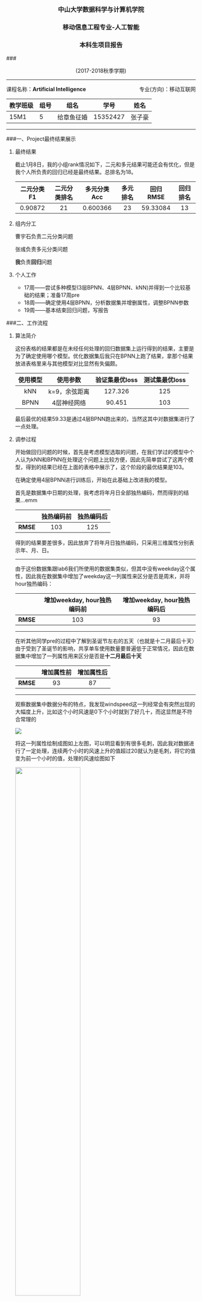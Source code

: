### <center>中山大学数据科学与计算机学院</center>

### <center>移动信息工程专业-人工智能</center>

### <center>本科生项目报告</center>

###<center>(2017-2018秋季学期)</center>

---

<span>课程名称：**Artificial Intelligence**</span> <span style="float:right">专业(方向)：移动互联网</span>

| 教学班级 | 组号   | 组名    | 学号       | 姓名   |
| ---- | ---- | ----- | -------- | ---- |
| 15M1 | 5    | 给章鱼征婚 | 15352427 | 张子豪  |

---


###一、Project最终结果展示

1. 最终结果

   截止1月8日，我的小组rank情况如下，二元和多元结果可能还会有优化，但是我个人所负责的回归已经是最终结果。总排名为18。

   | 二元分类F1  | 二元分类排名 | 多元分类Acc  | 多元排名 |  回归RMSE  | 回归排名 |
   | :-----: | :----: | :------: | :--: | :------: | :--: |
   | 0.90872 |   21   | 0.600366 |  23  | 59.33084 |  13  |

2. 组内分工

   曹宇石负责二元分类问题

   张彧负责多元分类问题

   **我**负责**回归**问题

3. 个人工作

   * 17周——尝试多种模型(3层BPNN、4层BPNN、kNN)并得到一个比较基础的结果；准备17周pre
   * 18周——确定使用4层BPNN，分析数据集并增删属性，调整BPNN参数
   * 19周——基本结束回归问题，写报告

###二、工作流程

1. 算法简介

   这份表格的结果都是在未经任何处理的回归数据集上运行得到的结果，主要是为了确定使用哪个模型。优化数据集后我只在BPNN上跑了结果，拿那个结果放进表格里来与其他模型对比显然有失偏颇。

   | 使用模型 |   使用参数   | 验证集最优loss | 测试集最优loss |
   | :--: | :------: | :-------: | :-------: |
   | kNN  | k=9，余弦距离 |  127.326  |    125    |
   | BPNN |  4层神经网络  |  90.451   |    103    |

   最后最优的结果59.33是通过4层BPNN跑出来的，当然这其中对数据集进行了一点处理。

2. 调参过程

   开始做回归问题的时候，首先是考虑模型选取的问题，在我们学过的模型中个人认为kNN和BPNN在处理这个问题上比较方便，因此先简单尝试了这两个模型，得到的结果已经在上面的表格中展示了，这个阶段的最优结果是103。

   在确定使用4层BPNN进行训练后，开始在此基础上改进我的模型。

   首先是数据集中日期的处理，我考虑将年月日全部独热编码，然而得到的结果...emm

   |          | 独热编码前 | 独热编码后 |
   | -------- | :---: | :---: |
   | **RMSE** |  103  |  125  |

   得到的结果要差很多，因此放弃了将年月日独热编码，只采用三维属性分别表示年、月、日。

   ---

   由于这份数据集跟lab6我们所使用的数据集类似，但其中没有weekday这个属性，因此我在数据集中增加了weekday这一列属性来区分是否是周末，并将hour独热编码：

   |          | 增加weekday, hour独热编码前 | 增加weekday, hour独热编码后 |
   | -------- | :------------------: | :------------------: |
   | **RMSE** |         103          |          93          |

   ---

   在听其他同学pre的过程中了解到圣诞节左右的五天（也就是十二月最后十天）由于受到了圣诞节的影响，共享单车使用数量要普遍低于正常情况，因此在数据集中增加了一列属性用来区分是否是**十二月最后十天** 

   |          | 增加属性前 | 增加属性后 |
   | -------- | :---: | :---: |
   | **RMSE** |  93   |  87   |

   ---

   观察数据集中数据分布的特点，我发现windspeed这一列经常会有突然出现的大幅度上升，比如这个小时风速是0下个小时就到了好几十，而这显然是不符合常理的

   <img src="1.png">

   将这一列属性绘制成图如上左图，可以明显看到有很多毛刺，因此我对数据进行了一定处理，连续两个小时的风速上升的值超过20就认为是毛刺，将它的值变为前一个小时的值，处理的风速绘图如下

   <img width="60%" height="60%" src="2.jpg">

   很明显的看到那几列很突出的毛刺已经被处理掉了，且数据分布大体没有改变。

   选取了几个工作日的共享单车使用数量绘制成图如下

   |       工作日1        |       工作日2        |       工作日3        |
   | :---------------: | :---------------: | :---------------: |
   | <img src="3.jpg"> | <img src="5.jpg"> | <img src="4.jpg"> |

   一个很明显的特点呼之欲出了，工作日的“朝九晚五”时间段，是两个共享单车使用次数较高的时间段，因此在数据集中再添加一列属性来区分是否是工作日的朝九晚五，对数据集进行这两个处理之后，前后结果如下

   |          | 处理前  | 处理后  |
   | -------- | :--: | :--: |
   | **RMSE** |  87  |  80  |

   ---

   本以为我的回归可能就到此为止了，直到有一天我心血来潮用2011年的12月来作为验证集，然后将预测结果与真实结果比对

   <img src="6.jpg">

   于是我发现了有两个地方我的模型拟合的非常差，在12月7日左右模型预测的结果普遍高于真实值和在圣诞节附近十天模型预测的结果也普遍高于真实值。

   观察数据集中11年12月7日那天的属性，我并没有发现有什么特殊的地方导致这一天的真实值比前后几天低上很多，因此我没有对此进行处理。

   而对于圣诞节那十天，在我添加了一列属性来辨认是否是圣诞节左右五天的情况下依然要远远高于真实值，我认为圣诞节那段时间完全无法用其余一万多条数据去学习，它们之间完全是两种规律。

   于是我将模型分成了两个子模型，将11年12月最后11天的数据抽出来用于训练测试集中最后11天，也就是12年12月最后11天；将训练集中其余属性用于训练测试集中前20天，最后将两个结果整合。于是我就得到了我整个project中RMSE下降最多的一次改动，并且是在我没有对新模型进行任何调参优化的情况下得到的。

   |          | 改动前  | 改动后  |
   | -------- | :--: | :--: |
   | **RMSE** |  80  |  66  |

   ---

   接下来的工作就比较简单了，循环跑一遍取到loss最低的参数就可以了，但是由于我用的是4层BPNN，需要确定两个隐藏层的节点数，跑二重循环花费的时间太长了，所以我对两个隐藏层各跑了一次循环来取到它在这种情况下的最优的节点数。显然这样得到的不是最优解，但是毕竟爱惜电脑只能这样了，于是我得到了我最后的结果

   |          | 调参前  | 调参后  |
   | -------- | :--: | :--: |
   | **RMSE** |  66  |  59  |
   (实际上这个结果应该还能再往下降一点，因为我的数据集中没有添加“节假日”这一列属性，但是留给我的时间已经不多了...复习要紧)

   ---

3. 数据集分析

   二元数据集：

   1. 第一列与标签关联较大，也就是说该属性对标签的影响较大

   2. 第二列为文本类型，表明该文本是五种type中的哪种type

      （由于第二列是离散值，且typeA和typeE对标签的影响非常大，大概是只要是这个type那么标签就一定会是+1（-1），因此我向负责二元的队友提了一个建议，将整个数据集按照不同type分成五个子数据集，对于测试集的每个样本，根据它的type来选择对应的子数据集跑KNN算法进行预测。不过队友换了曼哈顿距离上了0.9之后好像就没有试这个方法了...所以我也是只是提了一个建议）

   3. 特征为离散值的有第2、11、12三列，其余特征均为连续值

   $$\ $$

   多元数据集：

   1. 各标签样本数目占比情况

      |  LOW   |  MID   |  HIGH  |
      | :----: | :----: | :----: |
      | 19298个 | 26057个 | 17167个 |
      | 30.78% | 41.68% | 27.46% |

   2. 不重复单词共有90297个，也就是说直接处理成矩阵有接近十万维，计算起来很困难，需要降维

   3. 不同标签之间的样本分布不均匀，MID占比要多一些

   $$\ $$

   回归数据集：

   1. 存在无用数据，即每个月结束后都会有一行特征全0结果很大的数据，其实是这个月的单车使用数量总和
   2. 某些特征属性存在噪声，需要通过一些方法去噪
   3. 圣诞节附近的几天完全无法用其他时间段的数据去训练，这样做预测的偏差会很大

4. 集成学习方法(AdaBoost)

   我们小组在二元分类问题上使用了AdaBoost。

   我对AdaBoost的来理解是对于一个弱分类器，根据每次迭代过程中每个样本分类是否正确以及这次迭代过程中分类器的准确率，来更新数据集中每个数据点的权值，将更新权值后的数据集送给下个分类器进行训练直至迭代结束。最后将每次得到的分类器整合起来，通过加权的方式得到最后预测的结果，分类器的权值是它的错误率。

   我们小组基于单层决策树使用了AdaBoost，由于属性为连续值，因此我们只是简单的设定了一个阈值，大于或小于该阈值全部判断为一个标签即可。流程图如下

   <img src="https://raw.githubusercontent.com/AniviaKid/img_github/master/adaboost_flow_chart.png?token=AeX5k7uHOPsyi30PsfZau9ktQGDVwKhNks5aYVhAwA%3D%3D">

   AdaBoost对弱分类器的提升效果如下，横轴为训练的弱分类器个数

   <img src="adaiter.png">

   单层决策树的基础F1也有0.6多了，严格意义上来说并不能算弱分类器，使用AdaBoost后大约提升至0.74就已经收敛。

### 三、引用

无

### 四、课程总结

一学期下来AI这门课应该是花费时间最多的一门课，但也的确学到了很多东西。但是project的模式我个人是觉得非常非常不合理的，就我负责的回归来说，给的训练集是两年的前23个月，要预测最后一个月，但是实际上最后这一个月里圣诞节附近的那段时间是完全不能从前23个月来学习的，再加上高比重的rank，所以最后我们做的工作实际上都是在这份测试集上过拟合。

然后就是算法问题，跟其他人交流一下很容易就能知道这个数据集最适合的模型是什么，比如二元最适合的模型是KNN，回归最适合的模型是BPNN。那么问题来了，我现在知道这个模型能对我rank的提升帮助是最大的，假如我花费大量时间去了解一个新模型的原理然后实现它，得到的结果很大几率不会比我现在用的模型优秀，也就是说我投入的这些时间最多只能换来报告部分的10%左右的加分，而rank是占了40%的，可以说是完完全全的沉没成本，相信ta们也知道学期末这段日子的时间很紧张。我的付出和回报完全不成正比，在rank占比极高的情况下我花时间去实现新算法可以说是“亏本”的，特别是在我已经用现有的模型跑出了一个不错的rank的情况下，去实现新算法的动力其实很低很低。

经过这一个学期的学习，对于机器学习这方面的知识也了解到了很多，实现算法最重要的部分应该是彻底弄懂算法的原理，这样才能确保自己能写出正确的代码。我在写BPNN的时候就因为一开始没有弄懂反向传播的过程中是如何推导得到那个公式的，所以代码一直都写不对，在了解原理之后再写就觉得豁然开朗了很多。

至于如何判断自己的算法实现是否正确，这里就应该是通过划分验证集来观察模型在验证集上的表现是否符合预期，或者使用小数据集进行测试，小数据集对于测试模型是否实现正确和了解算法原理真的有很大帮助。一般来说划分验证集可以从原数据中随机抽取3成左右作为验证集，其余作为训练集，但是对于这次project回归问题就不能这样做了，毕竟12月的数据跟其他月的数据并不相同，我甚至有过在验证集上RMSE=53，交上去跑测试集RMSE=125的经历，当时就懵了。

这门课的实验到这里已经彻底结束了，还是要感谢ta们，虽然只是各尽其职，但是真的很负责，笔芯(´･ᴗ･`) 

